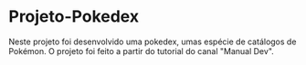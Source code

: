 # Projeto-Pokedex
Neste projeto foi desenvolvido uma pokedex, umas espécie de catálogos de Pokémon. O projeto foi feito a partir do tutorial do canal "Manual Dev".
